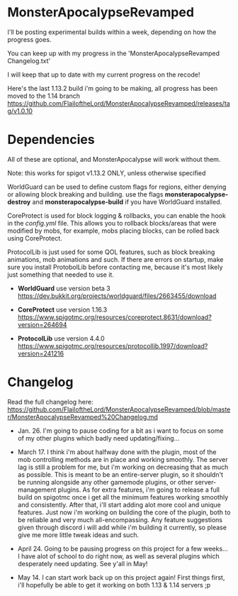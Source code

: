 # MonsterApocalypseRevamped

I'll be posting experimental builds within a week, depending on how the progress goes.

You can keep up with my progress in the 'MonsterApocalypseRevamped Changelog.txt'

I will keep that up to date with my current progress on the recode!

Here's the last 1.13.2 build i'm going to be making, all progress has been moved to the 1.14 branch
https://github.com/FlailoftheLord/MonsterApocalypseRevamped/releases/tag/v1.0.10

# Dependencies
  All of these are optional, and MonsterApocalypse will work without them.
  
  Note: this works for spigot v1.13.2 ONLY, unless otherwise specified
    
   WorldGuard can be used to define custom flags for regions, either denying or allowing block breaking and building.
  use the flags **monsterapocalypse-destroy** and **monsterapocalypse-build** if you have WorldGuard installed.
    
   CoreProtect is used for block logging & rollbacks, you can enable the hook in the *config.yml* file.  This allows you to rollback    blocks/areas that were modified by mobs, for example, mobs placing blocks, can be rolled back using CoreProtect.
  
   ProtocolLib is just used for some QOL features, such as block breaking animations, mob animations and such.
   If there are errors on startup, make sure you install ProtobolLib before contacting me, because it's most likely just something that needed to use it.
  
  
  - **WorldGuard**  use version beta 3 https://dev.bukkit.org/projects/worldguard/files/2663455/download
  
  - **CoreProtect**  use version 1.16.3 https://www.spigotmc.org/resources/coreprotect.8631/download?version=264694
  
  - **ProtocolLib**  use version 4.4.0  https://www.spigotmc.org/resources/protocollib.1997/download?version=241216 
  

# Changelog
Read the full changelog here: https://github.com/FlailoftheLord/MonsterApocalypseRevamped/blob/master/MonsterApocalypseRevamped%20Changelog.md
 
- Jan. 26. I'm going to pause coding for a bit as i want to focus on some of my other plugins which badly need updating/fixing...

- March 17.  I think i'm about halfway done with the plugin, most of the mob controlling methods are in place and working smoothly. 
The server lag is still a problem for me, but i'm working on decreasing that as much as possible. This is meant to be an entire-server plugin, so it shouldn't be running alongside any other gamemode plugins, or other server-management plugins.  As for extra features, i'm going to release a full build on spigotmc once i get all the minimum features working smoothly and consistently. After that, i'll start adding alot more cool and unique features. Just now i'm working on building the core of the plugin, both to be reliable and very much all-encompassing. Any feature suggestions given through discord i will add while i'm building it currently, so please give me more little tweak ideas and such.

- April 24.  Going to be pausing progress on this project for a few weeks... I have alot of school to do right now, as well as several plugins which desperately need updating. See y'all in May!

- May 14.  I can start work back up on this project again! First things first, i'll hopefully be able to get it working on both 1.13 & 1.14 servers ;p
